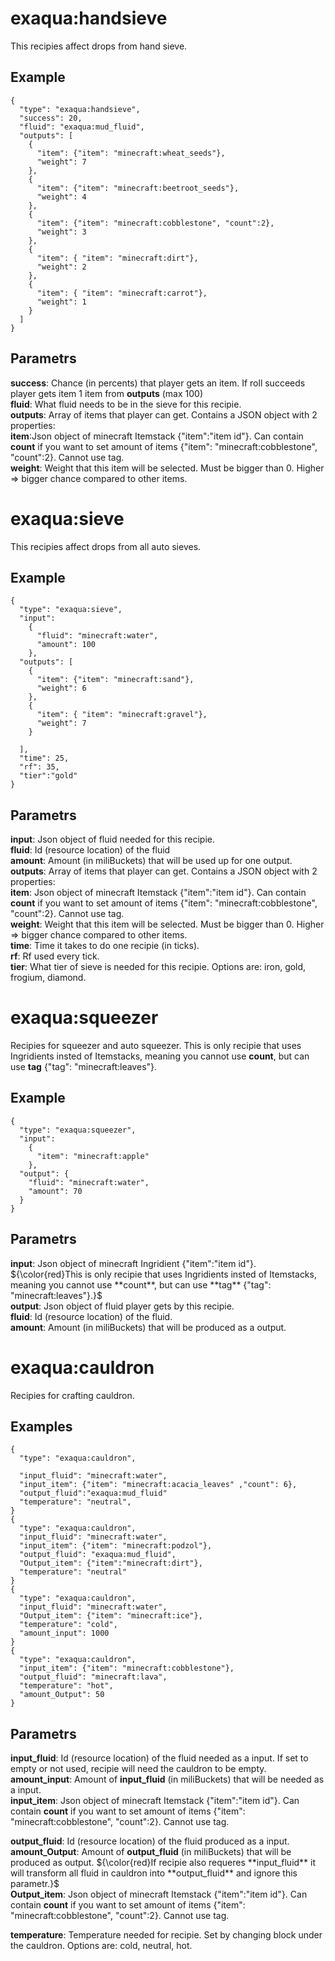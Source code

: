 # exaqua:handsieve
This recipies affect drops from hand sieve.
## Example
```
{
  "type": "exaqua:handsieve",
  "success": 20,
  "fluid": "exaqua:mud_fluid",
  "outputs": [
    {
      "item": {"item": "minecraft:wheat_seeds"},
      "weight": 7
    },
    {
      "item": {"item": "minecraft:beetroot_seeds"},
      "weight": 4
    },
    {
      "item": {"item": "minecraft:cobblestone", "count":2},
      "weight": 3
    },
    {
      "item": { "item": "minecraft:dirt"},
      "weight": 2
    },
    {
      "item": { "item": "minecraft:carrot"},
      "weight": 1
    }
  ]
}
```
## Parametrs 
**success**: Chance (in percents) that player gets an item. If roll succeeds player gets item 1 item from **outputs**  (max 100)<br>
**fluid**: What fluid needs to be in the sieve for this recipie.<br>
**outputs**: Array of items that player can get. Contains a JSON object with 2 properties:<br>
    **item**:Json object of minecraft Itemstack {"item":"item id"}. Can contain **count** if you want to set amount of items {"item": "minecraft:cobblestone", "count":2}. Cannot use tag.<br>
    **weight**: Weight that this item will be selected. Must be bigger than 0. Higher => bigger chance compared to other items.<br>

# exaqua:sieve
This recipies affect drops from all auto sieves.
## Example
```
{
  "type": "exaqua:sieve",
  "input":
    {
      "fluid": "minecraft:water",
      "amount": 100
    },
  "outputs": [
    {
      "item": {"item": "minecraft:sand"},
      "weight": 6
    },
    {
      "item": { "item": "minecraft:gravel"},
      "weight": 7
    }

  ],
  "time": 25,
  "rf": 35,
  "tier":"gold"
}
```
## Parametrs
**input**: Json object of fluid needed for this recipie.<br>
  **fluid**: Id (resource location) of the fluid<br>
  **amount**: Amount (in miliBuckets) that will be used up for one output.<br>
**outputs**: Array of items that player can get. Contains a JSON object with 2 properties:<br>
    **item**: Json object of minecraft Itemstack {"item":"item id"}. Can contain **count** if you want to set amount of items {"item": "minecraft:cobblestone", "count":2}. Cannot use tag.<br>
    **weight**: Weight that this item will be selected. Must be bigger than 0. Higher => bigger chance compared to other items.<br>
**time**: Time it takes to do one recipie (in ticks).<br>
**rf**: Rf used every tick.<br>
**tier**: What tier of sieve is needed for this recipie. Options are: iron, gold, frogium, diamond.<br>

# exaqua:squeezer
Recipies for squeezer and auto squeezer. This is only recipie that uses Ingridients insted of Itemstacks, meaning you cannot use **count**, but can use **tag** {"tag": "minecraft:leaves"}.
## Example
```
{
  "type": "exaqua:squeezer",
  "input":
    {
      "item": "minecraft:apple"
    },
  "output": {
    "fluid": "minecraft:water",
    "amount": 70
  }
}
```
## Parametrs
**input**: Json object of minecraft Ingridient {"item":"item id"}. ${\color{red}This is only recipie that uses Ingridients insted of Itemstacks, meaning you cannot use **count**, but can use **tag**  {"tag": "minecraft:leaves"}.}$ <br>
**output**: Json object of fluid player gets by this recipie.<br>
    **fluid**: Id (resource location) of the fluid.<br>
    **amount**: Amount (in miliBuckets) that will be produced as a output.<br>

# exaqua:cauldron
Recipies for crafting cauldron.
## Examples
```
{
  "type": "exaqua:cauldron",
  
  "input_fluid": "minecraft:water",
  "input_item": {"item": "minecraft:acacia_leaves" ,"count": 6},
  "output_fluid":"exaqua:mud_fluid"
  "temperature": "neutral",
}
{
  "type": "exaqua:cauldron",
  "input_fluid": "minecraft:water",
  "input_item": {"item": "minecraft:podzol"},
  "output_fluid": "exaqua:mud_fluid",
  "Output_item": {"item":"minecraft:dirt"},
  "temperature": "neutral"
}
{
  "type": "exaqua:cauldron",
  "input_fluid": "minecraft:water",
  "Output_item": {"item": "minecraft:ice"},
  "temperature": "cold",
  "amount_input": 1000
}
{
  "type": "exaqua:cauldron",
  "input_item": {"item": "minecraft:cobblestone"},
  "output_fluid": "minecraft:lava",
  "temperature": "hot",
  "amount_Output": 50
}
```
## Parametrs
**input_fluid**: Id (resource location) of the fluid needed as a input. If set to empty or not used, recipie will need the cauldron to be empty.<br>
**amount_input**: Amount of **input_fluid**  (in miliBuckets) that will be needed as a input.<br>
**input_item**: Json object of minecraft Itemstack {"item":"item id"}. Can contain **count** if you want to set amount of items {"item": "minecraft:cobblestone", "count":2}. Cannot use tag.<br>


**output_fluid**: Id (resource location) of the fluid produced as a input.<br>
**amount_Output**: Amount of **output_fluid**  (in miliBuckets) that will be produced as output. ${\color{red}If recipie also requeres **input_fluid** it will transform all fluid in cauldron into **output_fluid** and ignore this parametr.}$<br>
**Output_item**: Json object of minecraft Itemstack {"item":"item id"}. Can contain **count** if you want to set amount of items {"item": "minecraft:cobblestone", "count":2}. Cannot use tag.<br>

**temperature**: Temperature needed for recipie. Set by changing block under the cauldron. Options are: cold, neutral, hot.<br>

